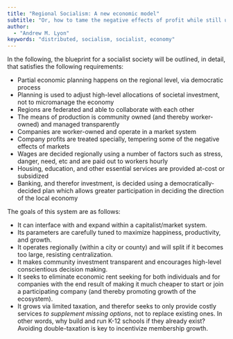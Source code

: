```yaml
---
title: "Regional Socialism: A new economic model"
subtitle: "Or, how to tame the negative effects of profit while still using it as an economic feedback mechanism"
author:
  - "Andrew M. Lyon"
keywords: "distributed, socialism, socialist, economy"
---
```


In the following, the blueprint for a socialist society will be outlined, in detail, that satisfies the following requirements:

- Partial economic planning happens on the regional level, via democratic process
- Planning is used to adjust high-level allocations of societal investment, not to micromanage the economy
- Regions are federated and able to collaborate with each other
- The means of production is community owned (and thereby worker-owned) and managed transparently
- Companies are worker-owned and operate in a market system
- Company profits are treated specially, tempering some of the negative effects of markets
- Wages are decided regionally using a number of factors such as stress, danger, need, etc and are paid out to workers hourly
- Housing, education, and other essential services are provided at-cost or subsidized
- Banking, and therefor investment, is decided using a democratically-decided plan which allows greater participation in deciding the direction of the local economy

The goals of this system are as follows:

- It can interface with and expand within a capitalist/market system.
- Its parameters are carefully tuned to maximize happiness, productivity, and growth.
- It operates regionally (within a city or county) and will split if it becomes too large, resisting centralization.
- It makes community investment transparent and encourages high-level conscientious decision making.
- It seeks to eliminate economic rent seeking for both individuals and for companies with the end result of making it much cheaper to start or join a participating company (and thereby promoting growth of the ecosystem).
- It grows via limited taxation, and therefor seeks to only provide costly services *to supplement missing options*, not to replace existing ones. In other words, why build and run K-12 schools if they already exist? Avoiding double-taxation is key to incentivize membership growth.

